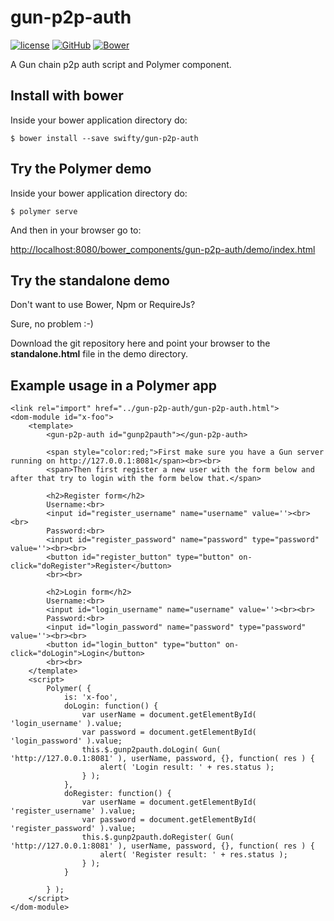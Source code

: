 # gun-p2p-auth

[![license](https://img.shields.io/badge/license-MIT-green.svg?style=flat)](https://github.com/swifty/gun-p2p-auth/blob/master/LICENSE.txt)
[![GitHub](https://badge.fury.io/gh/swifty%2Fgun-p2p-auth.svg)](https://badge.fury.io/gh/swifty%2Fgun-p2p-auth)
[![Bower](https://badge.fury.io/bo/gun-p2p-auth.svg)](https://badge.fury.io/bo/gun-p2p-auth)

A Gun chain p2p auth script and Polymer component.

## Install with bower

Inside your bower application directory do:
```
$ bower install --save swifty/gun-p2p-auth
```

## Try the Polymer demo

Inside your bower application directory do:
```
$ polymer serve
```
And then in your browser go to:

[http://localhost:8080/bower_components/gun-p2p-auth/demo/index.html](http://localhost:8080/bower_components/gun-p2p-auth/demo/index.html)

## Try the standalone demo

Don't want to use Bower, Npm or RequireJs?

Sure, no problem :-)

Download the git repository here and point your browser to the **standalone.html** file in the demo directory.

## Example usage in a Polymer app

```
<link rel="import" href="../gun-p2p-auth/gun-p2p-auth.html">
<dom-module id="x-foo">
    <template>
        <gun-p2p-auth id="gunp2pauth"></gun-p2p-auth>

        <span style="color:red;">First make sure you have a Gun server running on http://127.0.0.1:8081</span><br><br>
        <span>Then first register a new user with the form below and after that try to login with the form below that.</span>

        <h2>Register form</h2>
        Username:<br>
        <input id="register_username" name="username" value=''><br><br>
        Password:<br>
        <input id="register_password" name="password" type="password" value=''><br><br>
        <button id="register_button" type="button" on-click="doRegister">Register</button>
        <br><br>

        <h2>Login form</h2>
        Username:<br>
        <input id="login_username" name="username" value=''><br><br>
        Password:<br>
        <input id="login_password" name="password" type="password" value=''><br><br>
        <button id="login_button" type="button" on-click="doLogin">Login</button>
        <br><br>
    </template>
    <script>
        Polymer( {
            is: 'x-foo',
            doLogin: function() {
                var userName = document.getElementById( 'login_username' ).value;
                var password = document.getElementById( 'login_password' ).value;
                this.$.gunp2pauth.doLogin( Gun( 'http://127.0.0.1:8081' ), userName, password, {}, function( res ) {
                    alert( 'Login result: ' + res.status );
                } );
            },
            doRegister: function() {
                var userName = document.getElementById( 'register_username' ).value;
                var password = document.getElementById( 'register_password' ).value;
                this.$.gunp2pauth.doRegister( Gun( 'http://127.0.0.1:8081' ), userName, password, {}, function( res ) {
                    alert( 'Register result: ' + res.status );
                } );
            }

        } );
    </script>
</dom-module>
```
